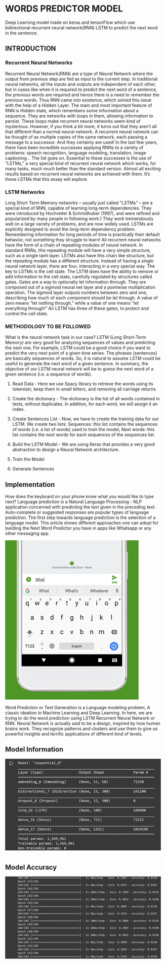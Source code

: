 # WORDS PREDICTOR MODEL
Deep Learning model made on keras and tensorFlow which use bidirectional recurrent neural network(RNN) LSTM to predict the next word in the sentence.


## INTRODUCTION
### Recurrent Neural Networks
Recurrent Neural Network(RNN) are a type of Neural Network where the output from
previous step are fed as input to the current step. In traditional neural networks, all the
inputs and outputs are independent of each other, but in cases like when it is required to
predict the next word of a sentence, the previous words are required and hence there is a
need to remember the previous words. Thus RNN came into existence, which solved this
issue with the help of a Hidden Layer. The main and most important feature of RNN
is Hidden state, which remembers some information about a sequence. They are networks
with loops in them, allowing information to persist.
These loops make recurrent neural networks seem kind of mysterious. However, if you think a
bit more, it turns out that they aren’t all that different than a normal neural network. A
recurrent neural network can be thought of as multiple copies of the same network, each
passing a message to a successor.
And they certainly are used! In the last few years, there have been incredible successes
applying RNNs to a variety of problems: speech recognition, language modeling, translation,
image captioning… The list goes on.
Essential to these successes is the use of “LSTMs,” a very special kind of recurrent neural
network which works, for many tasks, much much better than the standard version. Almost
all exciting results based on recurrent neural networks are achieved with them. It’s these
LSTMs that this essay will explore.

### LSTM Networks
Long Short Term Memory networks – usually just called “LSTMs” – are a special kind of
RNN, capable of learning long-term dependencies. They were introduced by Hochreiter &
Schmidhuber (1997), and were refined and popularized by many people in following
work.1 They work tremendously well on a large variety of problems, and are now widely used.
LSTMs are explicitly designed to avoid the long-term dependency problem. Remembering
information for long periods of time is practically their default behavior, not something they
struggle to learn!
All recurrent neural networks have the form of a chain of repeating modules of neural
network. In standard RNNs, this repeating module will have a very simple structure, such as a
single tanh layer.
LSTMs also have this chain like structure, but the repeating module has a different structure.
Instead of having a single neural network layer, there are four, interacting in a very special
way.
The key to LSTMs is the cell state. The LSTM does have the ability to remove or add
information to the cell state, carefully regulated by structures called gates.
Gates are a way to optionally let information through. They are composed out of a sigmoid
neural net layer and a pointwise multiplication operation. The sigmoid layer outputs numbers
between zero and one, describing how much of each component should be let through. A
value of zero means “let nothing through,” while a value of one means “let everything
through!” An LSTM has three of these gates, to protect and control the cell state.

### METHODOLOGY TO BE FOLLOWED
What is the neural network task in our case?
LSTM (Long Short-Term Memory) are very good for analyzing sequences of values and
predicting the next one. For example, LSTM could be a good choice if you want to predict the
very next point of a given time series.
The phrases (sentences) are basically sequences of words. So, it is natural to assume LSTM
could be useful to generate the next word of a given sentence. In summary, the objective of
our LSTM neural network will be to guess the next word of a given sentence (i.e. a sequence
of words).
1. Read Data - Here we use Spacy library to retrieve the words using its tokenizer, keep
them in small letters, and removing all carriage returns
2. Create the dictionary - The dictionary is the list of all words contained in texts,
without duplicates. In addition, for each word, we will assign it an index.
3. Create Sentences List - Now, we have to create the training data for our LSTM. We
create two lists: Sequences: this list contains the sequences of words (i.e. a list of words)
used to train the model, Next words: this list contains the next words for each sequences of
the sequences list.

4. Build the LSTM Model - We are using Keras that provides a very good abstraction to
design a Neural Network architecture.
5. Train the Model
6. Generate Sentences


## Implementation

How does the keyboard on your phone know what you would like to type next? Language prediction is a Natural Language Processing - NLP application concerned with predicting the text given in the preceding text. Auto-complete or suggested responses are popular types of language prediction. The first step towards language prediction is the selection of a language model. This article shows different approaches one can adopt for building the Next Word Predictor you have in apps like Whatsapp or any other messaging app.


![Image](https://github.com/shivang1305/words_predictor/blob/main/img.png) 


Word Prediction or Text Generation is a Language modeling problem, A classic ideation in Machine Learning and Deep Learning. In here, we are trying to do the word prediction using LSTM Recurrent Neural Network or RNN. Neural Network is actually said to be a design, inspired by how human brains work. They recognize patterns and clusters and use them to give us powerful insights and terrific applications of different kind of levels.


## Model Information
![Model Information](https://github.com/shivang1305/words_predictor/blob/main/Screenshot%20(203).png) 
#
## Model Accuracy
![Model Information](https://github.com/shivang1305/words_predictor/blob/main/Screenshot%20(205).png) 
